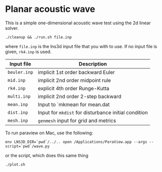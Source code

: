 # Planar acoustic wave

This is a simple one-dimensional acoustic wave test using the
2d linear solver.

    ./cleanup && ./run.sh file.inp

where `file.inp` is the lns3d input file that you with to use.
If no input file is given, `rk4.inp` is used.

Input file   |  Description
-------------|------------------------------------
`beuler.inp` |  implicit 1st order backward Euler
`mid.inp`    |  implicit 2nd order midpoint rule
`rk4.inp`    |  explicit 4th order Runge-Kutta
`multi.inp`  |  implicit 2nd order 2-step backward
`mean.inp`   |  Input to `mkmean for mean.dat
`dist.inp`   |  Input for `mkdist` for disturbance initial condition
`mesh.inp`   |  `genmesh` input for grid and metrics

To run paraview on Mac, use the following:

    env LNS3D_DIR=`pwd`/../.. open /Applications/ParaView.app --args --script=`pwd`/wave.py

or the script, which does this same thing

    ./plot.sh
